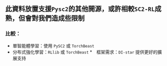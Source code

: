 ## 此資料放置支援`Pysc2`的其他開源，或許相較`SC2-RL`成熟，但會對我們造成些限制

### 比較：
* 單智能體學習：使用 `PySC2` 或 `TorchBeast`
* 分布式強化學習：`RLlib` 或 `TorchBeast`
*　框架需求：`DI-star` 提供更好的擴展支持
